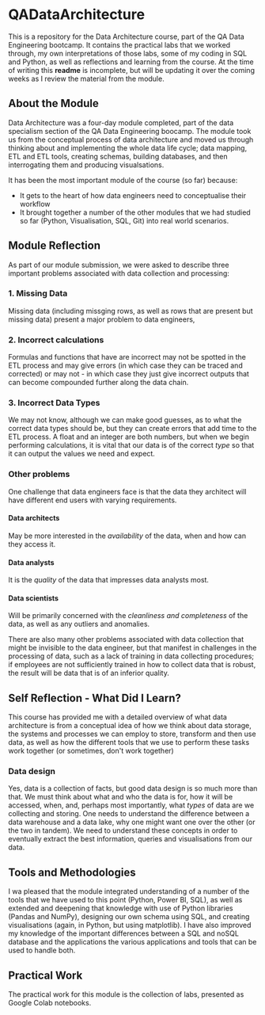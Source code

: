 # QADataArchitecture

This is a repository for the Data Architecture course, part of the QA Data Engineering bootcamp. It contains the practical labs that we worked through, my own interpretations of those labs, some of my coding in SQL and Python, as well as reflections and learning from the course. At the time of writing this **readme** is incomplete, but  will be updating it over the coming weeks as I review the material from the module.

## About the Module
Data Architecture was a four-day module completed, part of the data specialism section of the QA Data Engineering boocamp.
The module took us from the conceptual process of data architecture and moved us through thinking about and implementing the whole data life cycle; data mapping, ETL and ETL tools, creating schemas, building databases, and then interrogating them and producing visualsations.

It has been the most important module of the course (so far) because:
* It gets to the heart of how data engineers need to conceptualise their workflow
* It brought together a number of the other modules that we had studied so far (Python, Visualisation, SQL, Git) into real world scenarios.


## Module Reflection
As part of our module submission, we were asked to describe three important problems associated with data collection and processing:

### 1. Missing Data
Missing data (including missging rows, as well as rows that are present but missing data) present a major problem to data engineers, 

### 2. Incorrect calculations
Formulas and functions that have are incorrect may not be spotted in the ETL process and may give errors (in which case they can be traced and corrected) or may not - in which case they just give incorrect outputs that can become compounded further along the data chain. 

### 3. Incorrect Data Types
We may not know, although we can make good guesses, as to what the correct data types should be, but they can create errors that add time to the ETL process. A float and an integer are both numbers, but when we begin performing calculations, it is vital that our data is of the correct *type* so that it can output the values we need and expect.

### Other problems
One challenge that data engineers face is that the data they architect will have different end users with varying requirements. 

#### Data architects<br/>
May be more interested in the *availability* of the data, when and how can they access it.
#### Data analysts<br/>
It is the *quality* of the data that impresses data analysts most.
#### Data scientists<br/>
Will be primarily concerned with the *cleanliness and completeness* of the data, as well as any outliers and anomalies.

There are also many other problems associated with data collection that might be invisible to the data engineer, but that manifest in challenges in the processing of data, such as a lack of training in data collecting procedures; if employees are not sufficiently trained in how to collect data that is robust, the result will be data that is of an inferior quality.

## Self Reflection - What Did I Learn?
This course has provided me with a detailed overview of what data architecture is from a conceptual idea of how we think about data storage, the systems and processes we can employ to store, transform and then use data, as well as how the different tools that we use to perform these tasks work together (or sometimes, don't work together)

### Data design
Yes, data is a collection of facts, but good data design is so much more than that. We must think about what and who the data is for, how it will be accessed, when, and, perhaps most importantly, what *types* of data are we collecting and storing. One needs to understand the difference between a data warehouse and a data lake, why one might want one over the other (or the two in tandem). 
We need to understand these concepts in order to eventually extract the best information, queries and visualisations from our data.

## Tools and Methodologies
I wa pleased that the module integrated understanding of a number of the tools that we have used to this point (Python, Power BI, SQL), as well as extended and deepening that knowledge with use of Python libraries (Pandas and NumPy), designing our own schema using SQL, and creating visualisations (again, in Python, but using matplotlib).
I have also improved my knowledge of the important differences between a SQL and noSQL database and the applications the various applications and tools that can be used to handle both.

## Practical Work
The practical work for this module is the collection of labs, presented as Google Colab notebooks.